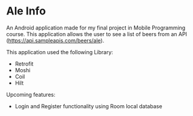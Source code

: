 # Ale Info

An Android application made for my final project in Mobile Programming course. This application allows the user to see a list of beers from an API (https://api.sampleapis.com/beers/ale).

This application used the following Library:
- Retrofit
- Moshi
- Coil
- Hilt

Upcoming features:
- Login and Register functionality using Room local database
